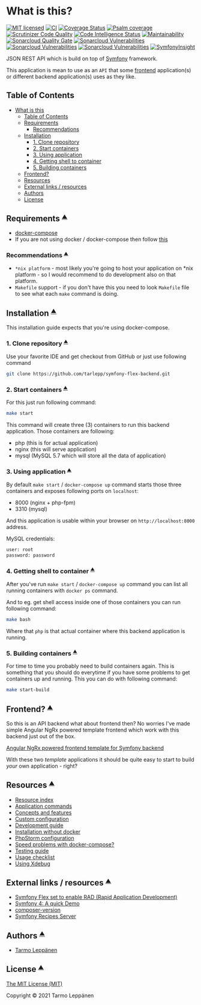 # What is this?

[![MIT licensed](https://img.shields.io/badge/license-MIT-blue.svg)](LICENSE)
[![CI](https://github.com/tarlepp/symfony-flex-backend/workflows/CI/badge.svg)](https://github.com/tarlepp/symfony-flex-backend/actions?query=workflow%3ACI)
[![Coverage Status](https://coveralls.io/repos/github/tarlepp/symfony-flex-backend/badge.svg?branch=master)](https://coveralls.io/github/tarlepp/symfony-flex-backend?branch=master)
[![Psalm coverage](https://shepherd.dev/github/tarlepp/symfony-flex-backend/coverage.svg)](https://shepherd.dev/github/tarlepp/symfony-flex-backend)
[![Scrutinizer Code Quality](https://scrutinizer-ci.com/g/tarlepp/symfony-flex-backend/badges/quality-score.png?b=master)](https://scrutinizer-ci.com/g/tarlepp/symfony-flex-backend/?branch=master)
[![Code Intelligence Status](https://scrutinizer-ci.com/g/tarlepp/symfony-flex-backend/badges/code-intelligence.svg?b=master)](https://scrutinizer-ci.com/code-intelligence)
[![Maintainability](https://api.codeclimate.com/v1/badges/69d6dc6b9fb4791e6b92/maintainability)](https://codeclimate.com/github/tarlepp/symfony-flex-backend/maintainability)
[![Sonarcloud Quality Gate](https://sonarcloud.io/api/project_badges/measure?project=github.com.tarlepp.symfony-flex-backend&metric=alert_status)](https://sonarcloud.io/dashboard?id=github.com.tarlepp.symfony-flex-backend)
[![Sonarcloud Vulnerabilities](https://sonarcloud.io/api/project_badges/measure?project=github.com.tarlepp.symfony-flex-backend&metric=security_rating)](https://sonarcloud.io/dashboard?id=github.com.tarlepp.symfony-flex-backend)
[![Sonarcloud Vulnerabilities](https://sonarcloud.io/api/project_badges/measure?project=github.com.tarlepp.symfony-flex-backend&metric=sqale_rating)](https://sonarcloud.io/dashboard?id=github.com.tarlepp.symfony-flex-backend)
[![Sonarcloud Vulnerabilities](https://sonarcloud.io/api/project_badges/measure?project=github.com.tarlepp.symfony-flex-backend&metric=reliability_rating)](https://sonarcloud.io/dashboard?id=github.com.tarlepp.symfony-flex-backend)
[![SymfonyInsight](https://insight.symfony.com/projects/e59c1ed3-b870-457a-971e-570a27a04784/mini.svg)](https://insight.symfony.com/projects/e59c1ed3-b870-457a-971e-570a27a04784)

JSON REST API which is build on top of [Symfony](https://symfony.com/)
framework.

This application is mean to use as an `API` that some [frontend](#frontend-smallsuptable-of-contentssupsmall)
application(s) or different backend application(s) uses as they like.

## Table of Contents

* [What is this](#what-is-this)
  * [Table of Contents](#table-of-contents)
  * [Requirements](#requirements-smallsuptable-of-contentssupsmall)
    * [Recommendations](#recommendations-smallsuptable-of-contentssupsmall)
  * [Installation](#installation-smallsuptable-of-contentssupsmall)
    * [1. Clone repository](#1-clone-repository-smallsuptable-of-contentssupsmall)
    * [2. Start containers](#2-start-containers-smallsuptable-of-contentssupsmall)
    * [3. Using application](#3-using-application-smallsuptable-of-contentssupsmall)
    * [4. Getting shell to container](#4-getting-shell-to-container-smallsuptable-of-contentssupsmall)
    * [5. Building containers](#5-building-containers-smallsuptable-of-contentssupsmall)
  * [Frontend?](#frontend-smallsuptable-of-contentssupsmall)
  * [Resources](#resources-smallsuptable-of-contentssupsmall)
  * [External links / resources](#external-links--resources-smallsuptable-of-contentssupsmall)
  * [Authors](#authors-smallsuptable-of-contentssupsmall)
  * [License](#license-smallsuptable-of-contentssupsmall)

## Requirements <small><sup>[▲](#table-of-contents)</sup></small>

* [docker-compose](https://docs.docker.com/compose/install/)
* If you are not using docker / docker-compose then follow [this](doc/INSTALLATION_WITHOUT_DOCKER.md)

### Recommendations <small><sup>[▲](#table-of-contents)</sup></small>

* `*nix platform` - most likely you're going to host your application on *nix
  platform - so I would recommend to do development also on that platform.
* `Makefile` support - if you don't have this you need to look `Makefile` file
  to see what each `make` command is doing.

## Installation <small><sup>[▲](#table-of-contents)</sup></small>

This installation guide expects that you're using docker-compose.

### 1. Clone repository <small><sup>[▲](#table-of-contents)</sup></small>

Use your favorite IDE and get checkout from GitHub or just use following
command

```bash
git clone https://github.com/tarlepp/symfony-flex-backend.git
```

### 2. Start containers <small><sup>[▲](#table-of-contents)</sup></small>

For this just run following command:

```bash
make start
```

This command will create three (3) containers to run this backend application.
Those containers are following:

* php (this is for actual application)
* nginx (this will serve application)
* mysql (MySQL 5.7 which will store all the data of application)

### 3. Using application <small><sup>[▲](#table-of-contents)</sup></small>

By default `make start` / `docker-compose up` command starts those three
containers and exposes following ports on `localhost`:

* 8000 (nginx + php-fpm)
* 3310 (mysql)

And this application is usable within your browser on `http://localhost:8000`
address.

MySQL credentials:

```bash
user: root
password: password
```

### 4. Getting shell to container <small><sup>[▲](#table-of-contents)</sup></small>

After you've run `make start` / `docker-compose up` command you can list all
running containers with `docker ps` command.

And to eg. get shell access inside one of those containers you can run following
command:

```bash
make bash
```

Where that `php` is that actual container where this backend application is
running.

### 5. Building containers <small><sup>[▲](#table-of-contents)</sup></small>

For time to time you probably need to build containers again. This is something
that you should do everytime if you have some problems to get containers up and
running. This you can do with following command:

```bash
make start-build
```

## Frontend? <small><sup>[▲](#table-of-contents)</sup></small>

So this is an API backend what about frontend then? No worries I've made simple
Angular NgRx powered template frontend which work with this backend just out of
the box.

[Angular NgRx powered frontend template for Symfony backend](https://github.com/tarlepp/angular-ngrx-frontend)

With these two _template_ applications it should be quite easy to start to
build _your_ own application - right?

## Resources <small><sup>[▲](#table-of-contents)</sup></small>

* [Resource index](doc/README.md)
* [Application commands](doc/COMMANDS.md)
* [Concepts and features](doc/CONCEPTS_AND_FEATURES.md)
* [Custom configuration](doc/CUSTOM_CONFIGURATION.md)
* [Development guide](doc/DEVELOPMENT.md)
* [Installation without docker](doc/INSTALLATION_WITHOUT_DOCKER.md)
* [PhpStorm configuration](doc/PHPSTORM.md)
* [Speed problems with docker-compose?](doc/SPEED_UP_DOCKER_COMPOSE.md)
* [Testing guide](doc/TESTING.md)
* [Usage checklist](doc/USAGE_CHECKLIST.md)
* [Using Xdebug](doc/XDEBUG.md)

## External links / resources <small><sup>[▲](#table-of-contents)</sup></small>

* [Symfony Flex set to enable RAD (Rapid Application Development)](https://www.symfony.fi/entry/symfony-flex-to-enable-rad-rapid-application-development)
* [Symfony 4: A quick Demo](https://medium.com/@fabpot/symfony-4-a-quick-demo-da7d32be323)
* [composer-version](https://github.com/vutran/composer-version)
* [Symfony Recipes Server](https://symfony.sh/)

## Authors <small><sup>[▲](#table-of-contents)</sup></small>

* [Tarmo Leppänen](https://github.com/tarlepp)

## License <small><sup>[▲](#table-of-contents)</sup></small>

[The MIT License (MIT)](LICENSE)

Copyright © 2021 Tarmo Leppänen
